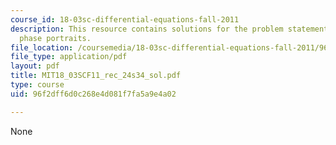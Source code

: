 ```yaml
---
course_id: 18-03sc-differential-equations-fall-2011
description: This resource contains solutions for the problem statements related to
  phase portraits.
file_location: /coursemedia/18-03sc-differential-equations-fall-2011/96f2dff6d0c268e4d081f7fa5a9e4a02_MIT18_03SCF11_rec_24s34_sol.pdf
file_type: application/pdf
layout: pdf
title: MIT18_03SCF11_rec_24s34_sol.pdf
type: course
uid: 96f2dff6d0c268e4d081f7fa5a9e4a02

---
```

None